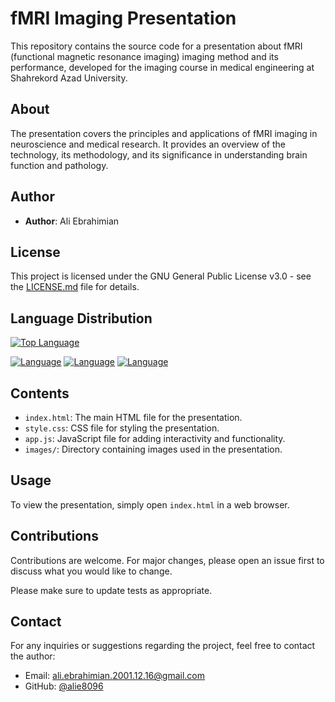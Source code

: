 # fMRI Imaging Presentation

This repository contains the source code for a presentation about fMRI (functional magnetic resonance imaging) imaging method and its performance, developed for the imaging course in medical engineering at Shahrekord Azad University.

## About

The presentation covers the principles and applications of fMRI imaging in neuroscience and medical research. It provides an overview of the technology, its methodology, and its significance in understanding brain function and pathology.

## Author

- **Author**: Ali Ebrahimian

## License

This project is licensed under the GNU General Public License v3.0 - see the [LICENSE.md](LICENSE) file for details.

<!-- ## Acknowledgements

Special thanks to [contributors](CONTRIBUTORS.md) who have contributed to this project. -->

## Language Distribution

[![Top Language](https://img.shields.io/github/languages/top/alie8096/fmri-immaging-course-presentation)](https://github.com/alie8096/fmri-immaging-course-presentation)

[![Language](https://img.shields.io/github/languages/html/alie8096/fmri-immaging-course-presentation)](https://github.com/alie8096/fmri-immaging-course-presentation)
[![Language](https://img.shields.io/github/languages/css/alie8096/fmri-immaging-course-presentation)](https://github.com/alie8096/fmri-immaging-course-presentation)
[![Language](https://img.shields.io/github/languages/javascript/alie8096/fmri-immaging-course-presentation)](https://github.com/alie8096/fmri-immaging-course-presentation)

## Contents

- `index.html`: The main HTML file for the presentation.
- `style.css`: CSS file for styling the presentation.
- `app.js`: JavaScript file for adding interactivity and functionality.
- `images/`: Directory containing images used in the presentation.

## Usage

To view the presentation, simply open `index.html` in a web browser.

## Contributions

Contributions are welcome. For major changes, please open an issue first to discuss what you would like to change.

Please make sure to update tests as appropriate.

## Contact

For any inquiries or suggestions regarding the project, feel free to contact the author:

- Email: [ali.ebrahimian.2001.12.16@gmail.com](mailto:ali.ebrahimian.2001.12.16@gmail.com)
- GitHub: [@alie8096](https://github.com/@alie8096)
